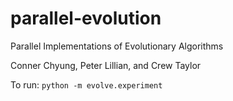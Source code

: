 # parallel-evolution
Parallel Implementations of Evolutionary Algorithms

Conner Chyung, Peter Lillian, and Crew Taylor

To run:
`python -m evolve.experiment`

